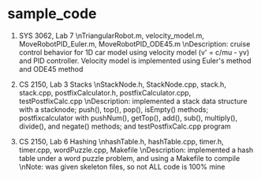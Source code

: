 # sample_code

1) SYS 3062, Lab 7
   \nTriangularRobot.m, velocity_model.m, MoveRobotPID_Euler.m, MoveRobotPID_ODE45.m
   \nDescription: cruise control behavior for 1D car model using velocity model (v' = c/mu - yv) and PID controller.
   Velocity model is implemented using Euler's method and ODE45 method

2) CS 2150, Lab 3 Stacks
   \nStackNode.h, StackNode.cpp, stack.h, stack.cpp, postfixCalculator.h, postfixCalculator.cpp, testPostfixCalc.cpp
   \nDescription: implemented a stack data structure with a stacknode; push(), top(), pop(), isEmpty() methods;
   postfixcalculator with pushNum(), getTop(), add(), sub(), multiply(), divide(), and negate() methods; and 
   testPostfixCalc.cpp program   

3) CS 2150, Lab 6 Hashing
  \nhashTable.h, hashTable.cpp, timer.h, timer.cpp, wordPuzzle.cpp, Makefile
  \nDescription: implemented a hash table under a word puzzle problem, and using a Makefile to compile
  \nNote: was given skeleton files, so not ALL code is 100% mine
